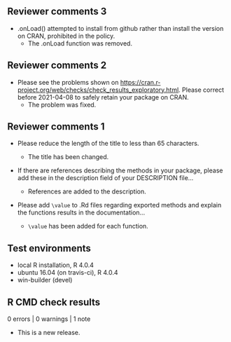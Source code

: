 ## Reviewer comments 3
* .onLoad() attempted to install from github rather than 
install the version on CRAN, prohibited in the policy.
  * The .onLoad function was removed.
  
## Reviewer comments 2
* Please see the problems shown on
<https://cran.r-project.org/web/checks/check_results_exploratory.html>.
Please correct before 2021-04-08 to safely retain your package on CRAN.
  * The problem was fixed.

## Reviewer comments 1
* Please reduce the length of the title to less than 65 characters.
  * The title has been changed.

* If there are references describing the methods in your package, please
add these in the description field of your DESCRIPTION file...
  * References are added to the description.

* Please add `\value` to .Rd files regarding exported methods and explain
the functions results in the documentation...
  * `\value` has been added for each function.

## Test environments
* local R installation, R 4.0.4
* ubuntu 16.04 (on travis-ci), R 4.0.4
* win-builder (devel)

## R CMD check results

0 errors | 0 warnings | 1 note

* This is a new release.
